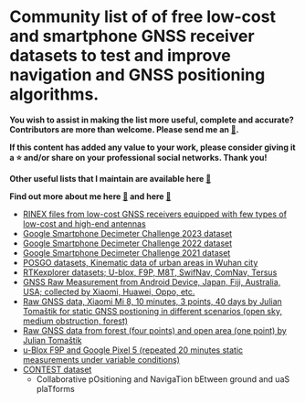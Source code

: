 # Community list of of free low-cost and smartphone GNSS receiver datasets to test and improve navigation and GNSS positioning algorithms.

**You wish to assist in making the list more useful, complete and accurate? Contributors are more than welcome. Please send me an [:e-mail:](mailto:mvarga1989@gmail.com).**

**If this content has added any value to your work, please consider giving it a :star: and/or share on your professional social networks. Thank you!**

**Other useful lists that I maintain are available here [:link:](https://github.com/mvarga1989#community-lists-that-i-maintain)**

**Find out more about me here [:link:](https://mvarga1989.github.io/Matej_Varga/) and here [:link:](https://mvarga1989.github.io/mvarga1989_linktree/)**

- [RINEX files from low-cost GNSS receivers equipped with few types of low-cost and high-end antennas](https://zenodo.org/records/10209845)
- [Google Smartphone Decimeter Challenge 2023 dataset](https://www.kaggle.com/competitions/smartphone-decimeter-2023/data)
- [Google Smartphone Decimeter Challenge 2022 dataset](https://www.kaggle.com/competitions/smartphone-decimeter-2022/data)
- [Google Smartphone Decimeter Challenge 2021 dataset](https://www.kaggle.com/competitions/google-smartphone-decimeter-challenge/data)
- [POSGO datasets, Kinematic data of urban areas in Wuhan city](https://github.com/lizhengnss/POSGO/tree/main/data)
- [RTKexplorer datasets; U-blox, F9P, M8T, SwifNav, ComNav, Tersus](http://rtkexplorer.com/downloads/gps-data/)
- [GNSS Raw Measurement from Android Device, Japan, Fiji, Australia, USA; collected by Xiaomi, Huawei, Oppo, etc.](https://home.csis.u-tokyo.ac.jp/~dinesh/GNSS_Raw.htm)
- [Raw GNSS data, Xiaomi Mi 8, 10 minutes, 3 points, 40 days by Julian Tomaštik for static GNSS postioning in different scenarios (open sky, medium obstruction, forest)](https://data.mendeley.com/datasets/5prmtwgph3/1)
- [Raw GNSS data from forest (four points) and open area (one point) by Julian Tomaštik](https://data.mendeley.com/datasets/knwttdwv5b/1)
- [u-Blox F9P and Google Pixel 5 (repeated 20 minutes static measurements under variable conditions)](https://data.mendeley.com/datasets/83bvxzx3bj/2)
- [CONTEST dataset](https://github.com/3DOM-FBK/Collaborative_Navigation)
   - Collaborative pOsitioning and NavigaTion bEtween ground and uaS plaTforms